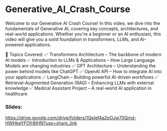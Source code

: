 # Generative_AI_Crash_Course

Welcome to our Generative AI Crash Course! In this video, we dive into the fundamentals of Generative AI, covering key concepts, architectures, and real-world applications. Whether you're a beginner or an AI enthusiast, this video will give you a solid foundation in transformers, LLMs, and AI-powered applications.

📌 Topics Covered:
✅ Transformers Architecture – The backbone of modern AI models
✅ Introduction to LLMs & Applications – How Large Language Models are changing industries
✅ GPT Architecture – Understanding the power behind models like ChatGPT
✅ OpenAI API – How to integrate AI into your applications
✅ LangChain – Building powerful AI-driven workflows
✅ Retrieval-Augmented Generation (RAG) – Enhancing LLMs with external knowledge
✅ Medical Assistant Project – A real-world AI application in healthcare

### Slides:
https://drive.google.com/drive/folders/1QeIef4a2pOJw70Qmd-HWHkeYFOfr8IHN?usp=share_link
